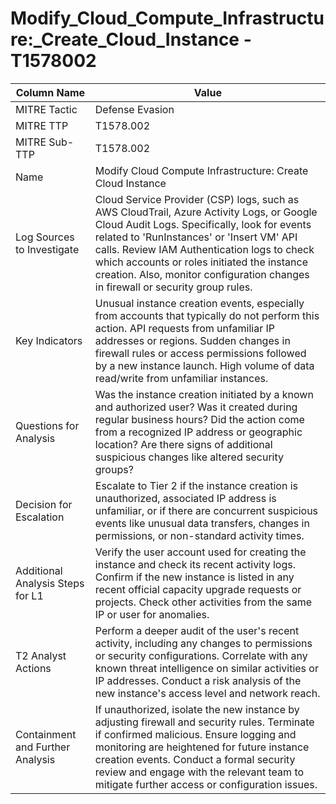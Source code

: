# Modify_Cloud_Compute_Infrastructure:_Create_Cloud_Instance - T1578002

| Column Name | Value |
|-------------|-------|
| MITRE Tactic | Defense Evasion |
| MITRE TTP | T1578.002 |
| MITRE Sub-TTP | T1578.002 |
| Name | Modify Cloud Compute Infrastructure: Create Cloud Instance |
| Log Sources to Investigate | Cloud Service Provider (CSP) logs, such as AWS CloudTrail, Azure Activity Logs, or Google Cloud Audit Logs. Specifically, look for events related to 'RunInstances' or 'Insert VM' API calls. Review IAM Authentication logs to check which accounts or roles initiated the instance creation. Also, monitor configuration changes in firewall or security group rules. |
| Key Indicators | Unusual instance creation events, especially from accounts that typically do not perform this action. API requests from unfamiliar IP addresses or regions. Sudden changes in firewall rules or access permissions followed by a new instance launch. High volume of data read/write from unfamiliar instances. |
| Questions for Analysis | Was the instance creation initiated by a known and authorized user? Was it created during regular business hours? Did the action come from a recognized IP address or geographic location? Are there signs of additional suspicious changes like altered security groups? |
| Decision for Escalation | Escalate to Tier 2 if the instance creation is unauthorized, associated IP address is unfamiliar, or if there are concurrent suspicious events like unusual data transfers, changes in permissions, or non-standard activity times. |
| Additional Analysis Steps for L1 | Verify the user account used for creating the instance and check its recent activity logs. Confirm if the new instance is listed in any recent official capacity upgrade requests or projects. Check other activities from the same IP or user for anomalies. |
| T2 Analyst Actions | Perform a deeper audit of the user's recent activity, including any changes to permissions or security configurations. Correlate with any known threat intelligence on similar activities or IP addresses. Conduct a risk analysis of the new instance's access level and network reach. |
| Containment and Further Analysis | If unauthorized, isolate the new instance by adjusting firewall and security rules. Terminate if confirmed malicious. Ensure logging and monitoring are heightened for future instance creation events. Conduct a formal security review and engage with the relevant team to mitigate further access or configuration issues. |
